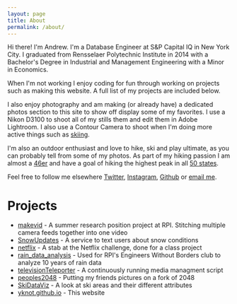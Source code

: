 ```yaml
---
layout: page
title: About
permalink: /about/
---
```



Hi there! I'm Andrew. I'm a Database Engineer at S&P Capital IQ in New York City. I graduated from Rensselaer Polytechnic Institute in 2014 with a Bachelor's Degree in Industrial and Management Engineering with a Minor in Economics.

When I'm not working I enjoy coding for fun through working on projects such as making this website. A full list of my projects are included below.

I also enjoy photography and am making (or already have) a dedicated photos section to this site to show off display some of my favorites. I use a Nikon D3100 to shoot all of my stills them and edit them in Adobe Lightroom. I also use a Contour Camera to shoot when I'm doing more active things such as [skiing](https://www.youtube.com/watch?v=u0YpsklfiHo&list=UUusFf2MvO4jJK2zv7I3Ti0A). 


I'm also an outdoor enthusiast and love to hike, ski and play ultimate, as you can probably tell from some of my photos. As part of my hiking passion I am almost a [46er](http://en.wikipedia.org/wiki/Adirondack_Forty-Sixers) and have a goal of hiking the highest peak in all [50 states](http://www.peakbagger.com/list.aspx?lid=12003&cid=5354).

Feel free to follow me elsewhere [Twitter](https://twitter.com/andrewjyale), [Instagram](http://instagram.com/andrewjyale), [Github](https://github.com/yknot) or [email me](a.yale9@gmail.com).


 Projects
====

* [makevid](https://github.com/yknot/makevid) - A summer research position project at RPI. Stitching multiple camera feeds together into one video
* [SnowUpdates](https://github.com/yknot/SnowUpdates) - A service to text users about snow conditions
* [netflix](https://github.com/yknot/netflix) - A stab at the Netflix challenge, done for a class project
* [rain_data_analysis](https://github.com/yknot/rain_data_analysis) - Used for RPI's Engineers Without Borders club to analyze 10 years of rain data
* [televisionTeleporter](https://github.com/yknot/televisionTeleporter) - A continuously running media managment script
* [peoples2048](https://github.com/yknot/peoples2048) - Putting my friends pictures on a fork of 2048
* [SkiDataViz](https://github.com/yknot/SkiDataViz) - A look at ski areas and their different attributes
* [yknot.github.io](https://github.com/yknot/yknot.github.io) - This website
